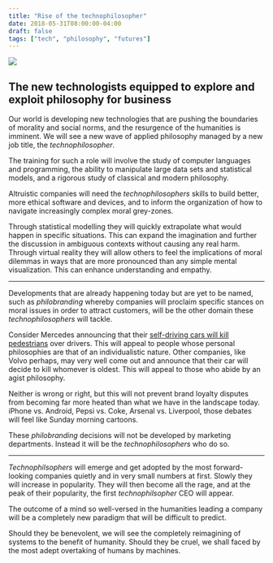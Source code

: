 ```yaml
---
title: "Rise of the technophilosopher"
date: 2018-05-31T08:00:00-04:00
draft: false
tags: ["tech", "philosophy", "futures"]
---
```

![](/images/technophilosopher.gif)

## The new technologists equipped to explore and exploit philosophy for business

Our world is developing new technologies that are pushing the boundaries of morality and social norms, and the resurgence of the humanities is imminent. We will see a new wave of applied philosophy managed by a new job title, the *technophilosopher*.

The training for such a role will involve the study of computer languages and programming, the ability to manipulate large data sets and statistical models, and a rigorous study of classical and modern philosophy.

Altruistic companies will need the *technophilosophers* skills to build better, more ethical software and devices, and to inform the organization of how to navigate increasingly complex moral grey-zones.

Through statistical modelling they will quickly extrapolate what would happen in specific situations. This can expand the imagination and further the discussion in ambiguous contexts without causing any real harm. Through virtual reality they will allow others to feel the implications of moral dilemmas in ways that are more pronounced than any simple mental visualization. This can enhance understanding and empathy.

------

Developments that are already happening today but are yet to be named, such as *philobranding* whereby companies will proclaim specific stances on moral issues in order to attract customers, will be the other domain these *technophilosophers* will tackle.

Consider Mercedes announcing that their [self-driving cars will kill pedestrians](https://www.fastcompany.com/3064539/self-driving-mercedes-will-be-programmed-to-sacrifice-pedestrians-to-save-the-driver) over drivers. This will appeal to people whose personal philosophies are that of an individualistic nature. Other companies, like Volvo perhaps, may very well come out and announce that their car will decide to kill whomever is oldest. This will appeal to those who abide by an agist philosophy.

Neither is wrong or right, but this will not prevent brand loyalty disputes from becoming far more heated than what we have in the landscape today. iPhone vs. Android, Pepsi vs. Coke, Arsenal vs. Liverpool, those debates will feel like Sunday morning cartoons.

These *philobranding* decisions will not be developed by marketing departments. Instead it will be the *technophilosophers* who do so.

-----

*Technophilsophers* will emerge and get adopted by the most forward-looking companies quietly and in very small numbers at first. Slowly they will increase in popularity. They will then become all the rage, and at the peak of their popularity, the first *technophilsopher* CEO will appear.

The outcome of a mind so well-versed in the humanities leading a company will be a completely new paradigm that will be difficult to predict.

Should they be benevolent, we will see the completely reimagining of systems to the benefit of humanity. Should they be cruel, we shall faced by the most adept overtaking of humans by machines.
